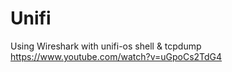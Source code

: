 # Unifi

Using Wireshark with unifi-os shell & tcpdump </br> https://www.youtube.com/watch?v=uGpoCs2TdG4
